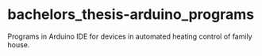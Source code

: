 # bachelors_thesis-arduino_programs
 Programs in Arduino IDE for devices in automated heating control of family house.
